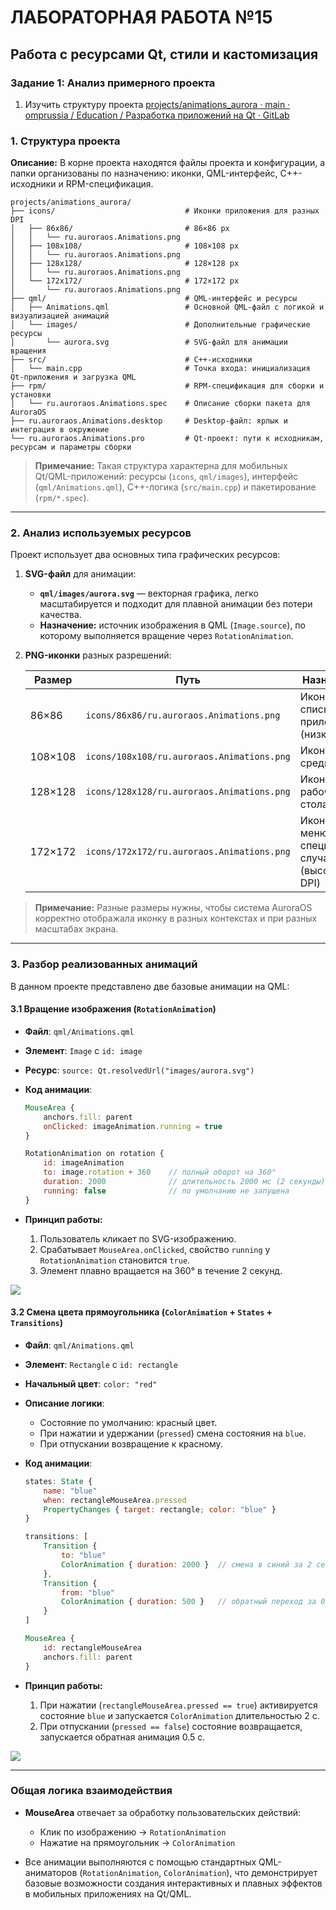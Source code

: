 # ЛАБОРАТОРНАЯ РАБОТА №15
## Работа с ресурсами Qt, стили и кастомизация
### Задание 1: Анализ примерного проекта
1. Изучить структуру проекта [projects/animations_aurora · main · omprussia / Education / Разработка приложений на Qt · GitLab](https://gitlab.com/omprussia/edu/qt-app-development/-/tree/main/projects/animations_aurora?ref_type=heads)

### 1. Структура проекта

**Описание:** В корне проекта находятся файлы проекта и конфигурации, а папки организованы по назначению: иконки, QML-интерфейс, C++-исходники и RPM-спецификация.

```
projects/animations_aurora/
├── icons/                             # Иконки приложения для разных DPI
│   ├── 86x86/                         # 86×86 px
│   │   └── ru.auroraos.Animations.png
│   ├── 108x108/                       # 108×108 px
│   │   └── ru.auroraos.Animations.png
│   ├── 128x128/                       # 128×128 px
│   │   └── ru.auroraos.Animations.png
│   └── 172x172/                       # 172×172 px
│       └── ru.auroraos.Animations.png
├── qml/                               # QML-интерфейс и ресурсы
│   ├── Animations.qml                 # Основной QML-файл с логикой и визуализацией анимаций
│   └── images/                        # Дополнительные графические ресурсы
│       └── aurora.svg                 # SVG-файл для анимации вращения
├── src/                               # C++-исходники
│   └── main.cpp                       # Точка входа: инициализация Qt-приложения и загрузка QML
├── rpm/                               # RPM-спецификация для сборки и установки
│   └── ru.auroraos.Animations.spec    # Описание сборки пакета для AuroraOS
├── ru.auroraos.Animations.desktop     # Desktop-файл: ярлык и интеграция в окружение
└── ru.auroraos.Animations.pro         # Qt-проект: пути к исходникам, ресурсам и параметры сборки
```

> **Примечание:** Такая структура характерна для мобильных Qt/QML-приложений: ресурсы (`icons`, `qml/images`), интерфейс (`qml/Animations.qml`), C++-логика (`src/main.cpp`) и пакетирование (`rpm/*.spec`).

---

### 2. Анализ используемых ресурсов

Проект использует два основных типа графических ресурсов:

1. **SVG-файл** для анимации:

   * **`qml/images/aurora.svg`** — векторная графика, легко масштабируется и подходит для плавной анимации без потери качества.
   * **Назначение:** источник изображения в QML (`Image.source`), по которому выполняется вращение через `RotationAnimation`.

2. **PNG-иконки** разных разрешений:

   | Размер  | Путь                                       | Назначение                                        |
   | ------- | ------------------------------------------ | ------------------------------------------------- |
   | 86×86   | `icons/86x86/ru.auroraos.Animations.png`   | Иконка для списка приложений (низкое DPI)         |
   | 108×108 | `icons/108x108/ru.auroraos.Animations.png` | Иконка для среднего DPI                           |
   | 128×128 | `icons/128x128/ru.auroraos.Animations.png` | Иконка для рабочего стола                         |
   | 172×172 | `icons/172x172/ru.auroraos.Animations.png` | Иконка для меню/специальных случаев (высокое DPI) |

> **Примечание:** Разные размеры нужны, чтобы система AuroraOS корректно отображала иконку в разных контекстах и при разных масштабах экрана.

---

### 3. Разбор реализованных анимаций

В данном проекте представлено две базовые анимации на QML:

#### 3.1 Вращение изображения (`RotationAnimation`)

* **Файл**: `qml/Animations.qml`

* **Элемент**: `Image` с `id: image`

* **Ресурс**: `source: Qt.resolvedUrl("images/aurora.svg")`

* **Код анимации**:

  ```qml
  MouseArea {
      anchors.fill: parent
      onClicked: imageAnimation.running = true
  }

  RotationAnimation on rotation {
      id: imageAnimation
      to: image.rotation + 360    // полный оборот на 360°
      duration: 2000              // длительность 2000 мс (2 секунды)
      running: false              // по умолчанию не запущена
  }
  ```

* **Принцип работы:**

  1. Пользователь кликает по SVG-изображению.
  2. Срабатывает `MouseArea.onClicked`, свойство `running` у `RotationAnimation` становится `true`.
  3. Элемент плавно вращается на 360° в течение 2 секунд.

![](img_ans/animation.gif)

#### 3.2 Смена цвета прямоугольника (`ColorAnimation` + `States` + `Transitions`)

* **Файл**: `qml/Animations.qml`

* **Элемент**: `Rectangle` с `id: rectangle`

* **Начальный цвет**: `color: "red"`

* **Описание логики**:

  * Состояние по умолчанию: красный цвет.
  * При нажатии и удержании (`pressed`) смена состояния на `blue`.
  * При отпускании возвращение к красному.

* **Код анимации**:

  ```qml
  states: State {
      name: "blue"
      when: rectangleMouseArea.pressed
      PropertyChanges { target: rectangle; color: "blue" }
  }

  transitions: [
      Transition {
          to: "blue"
          ColorAnimation { duration: 2000 }  // смена в синий за 2 секунды
      },
      Transition {
          from: "blue"
          ColorAnimation { duration: 500 }   // обратный переход за 0.5 секунды
      }
  ]

  MouseArea {
      id: rectangleMouseArea
      anchors.fill: parent
  }
  ```

* **Принцип работы:**

  1. При нажатии (`rectangleMouseArea.pressed == true`) активируется состояние `blue` и запускается `ColorAnimation` длительностью 2 с.
  2. При отпускании (`pressed == false`) состояние возвращается, запускается обратная анимация 0.5 с.

![](img_ans/rect_anim.gif)

---

### Общая логика взаимодействия

* **MouseArea** отвечает за обработку пользовательских действий:

  * Клик по изображению → `RotationAnimation`
  * Нажатие на прямоугольник → `ColorAnimation`
* Все анимации выполняются с помощью стандартных QML-аниматоров (`RotationAnimation`, `ColorAnimation`), что демонстрирует базовые возможности создания интерактивных и плавных эффектов в мобильных приложениях на Qt/QML.








